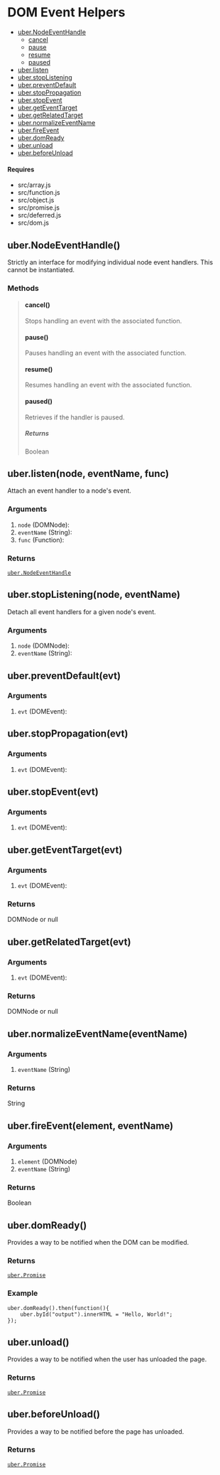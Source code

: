 # DOM Event Helpers

* [uber.NodeEventHandle](#NodeEventHandle)
	* [cancel](#cancel)
	* [pause](#pause)
	* [resume](#resume)
	* [paused](#paused)
* [uber.listen](#listen)
* [uber.stopListening](#stopListening)
* [uber.preventDefault](#preventDefault)
* [uber.stopPropagation](#stopPropagation)
* [uber.stopEvent](#stopEvent)
* [uber.getEventTarget](#getEventTarget)
* [uber.getRelatedTarget](#getRelatedTarget)
* [uber.normalizeEventName](#normalizeEventName)
* [uber.fireEvent](#fireEvent)
* [uber.domReady](#domReady)
* [uber.unload](#unload)
* [uber.beforeUnload](#beforeUnload)

#### Requires
* src/array.js
* src/function.js
* src/object.js
* src/promise.js
* src/deferred.js
* src/dom.js

## <a name="NodeEventHandle">uber.NodeEventHandle()</a>
Strictly an interface for modifying individual node event handlers.  This cannot be instantiated.

### Methods
> #### <a name="cancel">cancel()</a>
> Stops handling an event with the associated function.
> 
> #### <a name="pause">pause()</a>
> Pauses handling an event with the associated function.
> 
> #### <a name="resume">resume()</a>
> Resumes handling an event with the associated function.
> 
> #### <a name="paused">paused()</a>
> Retrieves if the handler is paused.
> 
> ##### Returns
> Boolean


## <a name="listen">uber.listen(node, eventName, func)</a>
Attach an event handler to a node's event.

### Arguments
1. `node` (DOMNode):
2. `eventName` (String):
3. `func` (Function):

### Returns
[`uber.NodeEventHandle`](#NodeEventHandle)


## <a name="stopListening">uber.stopListening(node, eventName)</a>
Detach all event handlers for a given node's event.

### Arguments
1. `node` (DOMNode):
2. `eventName` (String):


## <a name="preventDefault">uber.preventDefault(evt)</a>
### Arguments
1. `evt` (DOMEvent):


## <a name="stopPropagation">uber.stopPropagation(evt)</a>
### Arguments
1. `evt` (DOMEvent):


## <a name="stopEvent">uber.stopEvent(evt)</a>
### Arguments
1. `evt` (DOMEvent):


## <a name="getEventTarget">uber.getEventTarget(evt)</a>
### Arguments
1. `evt` (DOMEvent):

### Returns
DOMNode or null


## <a name="getRelatedTarget">uber.getRelatedTarget(evt)</a>
### Arguments
1. `evt` (DOMEvent):

### Returns
DOMNode or null


## <a name="normalizeEventName">uber.normalizeEventName(eventName)</a>
### Arguments
1. `eventName` (String)

### Returns
String


## <a name="fireEvent">uber.fireEvent(element, eventName)</a>
### Arguments
1. `element` (DOMNode)
2. `eventName` (String)

### Returns
Boolean


## <a name="domReady">uber.domReady()</a>
Provides a way to be notified when the DOM can be modified.

### Returns
[`uber.Promise`][1]

### Example
	uber.domReady().then(function(){
		uber.byId("output").innerHTML = "Hello, World!";
	});


## <a name="unload">uber.unload()</a>
Provides a way to be notified when the user has unloaded the page.

### Returns
[`uber.Promise`][1]


## <a name="beforeUnload">uber.beforeUnload()</a>
Provides a way to be notified before the page has unloaded.

### Returns
[`uber.Promise`][1]


[1]: promise.md#Promise
